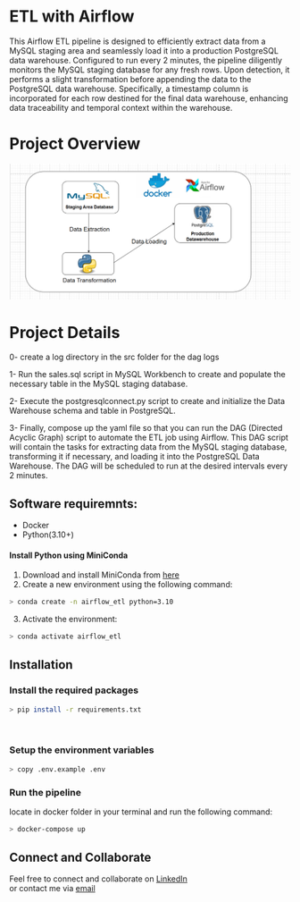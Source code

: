 # ETL with Airflow

This Airflow ETL pipeline is designed  to efficiently extract data from a MySQL staging area and seamlessly load it into a production PostgreSQL data warehouse. Configured to run every 2 minutes, the pipeline diligently monitors the MySQL staging database for any fresh rows. Upon detection, it performs a slight transformation before appending the data to the PostgreSQL data warehouse. Specifically, a timestamp column is incorporated for each row destined for the final data warehouse, enhancing data traceability and temporal context within the warehouse.
<br>

# Project Overview
<img width="802" alt="projectOverview" src="src/photos/projectOverview.png">


# Project Details
0- create a log directory in the src folder for the dag logs

1- Run the sales.sql script in MySQL Workbench to create and populate the necessary table in the MySQL staging database.

2- Execute the postgresqlconnect.py script to create and initialize the Data Warehouse schema and table in PostgreSQL.

3- Finally, compose up the yaml file so that you can run the DAG (Directed Acyclic Graph) script to automate the ETL job using Airflow. This DAG script will contain the tasks for extracting data from the MySQL staging database, transforming it if necessary, and loading it into the PostgreSQL Data Warehouse. The DAG will be scheduled to run at the desired intervals every 2 minutes.


## Software requiremnts:
- Docker 
- Python(3.10+)


#### Install Python using MiniConda

1) Download and install MiniConda from [here](https://docs.anaconda.com/free/miniconda/#quick-command-line-install)
2) Create a new environment using the following command:
```bash
> conda create -n airflow_etl python=3.10
```
3) Activate the environment:
```bash
> conda activate airflow_etl
```


## Installation

### Install the required packages

```bash
> pip install -r requirements.txt
```
<br>


### Setup the environment variables

```bash
> copy .env.example .env
```

### Run the pipeline
locate in docker folder in your terminal and run the following command:
```bash
> docker-compose up
```

## Connect and Collaborate

Feel free to connect and collaborate on [LinkedIn](https://www.linkedin.com/in/mohamed-afkir-1bbb9729a)<br>
or contact me via [email](mailto:mohamedafkir078@gmail.com)

